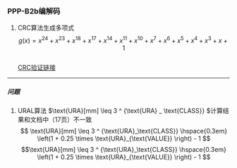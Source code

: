 ### PPP-B2b编解码

1. CRC算法生成多项式
$$g(x) = x^{24} + x^{23} + x^{18} + x^{17} + x^{14} + x^{11} + x^{10} + x^{7} + x^{6} + x^{5} + x^{4} + x^{3} + x + 1$$  
    [CRC验证链接](http://www.ip33.com/crc.html)

---
##### 问题

1. URAL算法 $\text{URA}[mm] \leq 3 ^ {\text{URA} _ \text{CLASS}} $计算结果和文档中（17页）不一致  
$$ \text{URA}[mm] \leq 3 ^ {\text{URA}_\text{CLASS}} \hspace{0.3em} \left(1 + 0.25 \times \text{URA}_{\text{VALUE}} \right) - 1 $$
$$\text{URA}[mm] \leq 3 ^ {\text{URA}_\text{CLASS}} \hspace{0.3em} \left(1 + 0.25 \times \text{URA}_{\text{VALUE}} \right) - 1 $$  
